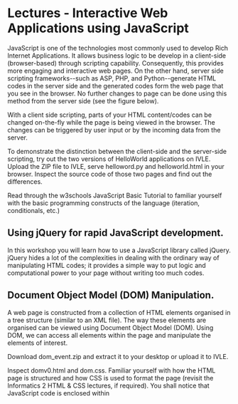 Lectures - Interactive Web Applications using JavaScript
========================================

JavaScript is one of the technologies most commonly used to develop Rich Internet Applications. It allows business logic to be develop in a client-side (browser-based) through scripting capability. Consequently, this provides more engaging and interactive web pages. On the other hand, server side scripting frameworks--such as ASP, PHP, and Python--generate HTML codes in the server side and the generated codes form the web page that you see in the browser. No further changes to page can be done using this method from the server side (see the figure below).

With a client side scripting, parts of your HTML content/codes can be changed on-the-fly while the page is being viewed in the browser. The changes can be triggered by user input or by the incoming data from the server.

To demonstrate the distinction between the client-side and the server-side scripting, try out the two versions of HelloWorld applications on IVLE. Upload the ZIP file to IVLE, serve helloword.py and helloworld.html in your browser. Inspect the source code of those two pages and find out the differences.

Read through the w3schools JavaScript Basic Tutorial to familiar yourself with the basic programming constructs of the language (iteration, conditionals, etc.)

Using jQuery for rapid JavaScript development.
---------------------------------------------

In this workshop you will learn how to use a JavaScript library called jQuery. jQuery hides a lot of the complexities in dealing with the ordinary way of manipulating HTML codes; it provides a simple way to put logic and computational power to your page without writing too much codes.

Document Object Model (DOM) Manipulation.
---------------------------------------------

A web page is constructed from a collection of HTML elements organised in a tree structure (similar to an XML file). The way these elements are organised can be viewed using Document Object Model (DOM). Using DOM, we can access all elements within the page and manipulate the elements of interest.

Download dom_event.zip and extract it to your desktop or upload it to IVLE.

Inspect domv0.html and dom.css. Familiar yourself with how the HTML page is structured and how CSS is used to format the page (revisit the Informatics 2 HTML & CSS lectures, if required). You shall notice that JavaScript code is enclosed within <script> tag.

    <script type="text/javascript">
    // <![CDATA[

    ... JavaScript code

    // ]]>

window.onload = putContentV0 means that once the page is loaded, putContentV0 function will be called.

The function simply uses document.getElementById to get hold of the mainheader element and insert HTML code inside the element. This is how DOM access and manipulation can be done by default.

Now, we can use jQuery library to make our life easier. To do that you first need to include jQuery library. See how this can be done in domv1.html:

    <script src="jquery-1.4.2.min.js" type="text/javascript"></script>

The two lines in domv0.html:

    mainheader_element = document.getElementById("mainheader");
    mainheader_element.innerHTML = "<h1>Hello World from JavaScript</h1>";

can now be replaced with a more succinct:

    $('#mainheader').html( "<h1>Hello World from jQuery</h1>" );

And:

    window.onload = putContentV0;

is now replaced with:

    $(document).ready(putContentV1);

With jQuery you can also manipulate the look and feel of the element using CSS styles:

    // now add a bit of color
    attributes = { "font-family" : "Verdana", "color": "#d3d9c5" };
    $('#mainheader').css( attributes );

Notice that with jQuery you can use various CSS selectors to select a set of element(s). It means that you can update multiple elements at the same time. See how this is done in domv2.html to format multiple paragraphs ('<p>').

Event Driven Programming
------------------------

Programming using JavaScript usually involves a programming paradigm called Event Driven Programming. Instead of linear execution of codes, event driven programming relies on events and their handlers. Each element in an HTML page is associated to a specific set of events. For example, a hyperlink can have hover event and click event. You can assign a function, a handler, that should be called when the an event occurs.

With jQuery specifying a handler for an event is easy:

    $('selector').click( function_that_handle_the event );

Open eventv0.html and see that a button and a link are added in the footer:

    <input id="show_button" type="button" value="Show Main Content" /> |
    <a id="hide_link" href="#">Hide Main Content</a>

We can set that a function should be called when the button or the hyperlink is click:

    function showMainContent(){ $('#maincontent').show('slow'); }
    function hideMainContent(){ $('#maincontent').hide('slow'); }
    ...
    $('#show_button').click( showMainContent );
    $('#hide_link').click( hideMainContent );

Notice that clicking the button will display the maincontent block and clicking the link will hide the same element.
Often, we can avoid having an explicit function definition, and instead, defining the function directly in the set up of the event handler. Look at eventv1.html:

    $('#show_button').click(
        function(){
            $('#maincontent').show('slow');
        }
    );


Ajax (Asynchronous JavaScript and XML)
--------------------------------

One of the most compelling use of JavaScript is to get data from a server (or other data sources) and to update certain parts of web page using the data updates. This is called Ajax technique, which allows us to build interactive web page without repeatedly reloading the web page. It means users can can have a smoother experience in interacting with the content on the page.

This technique is initiated with the JavaScript codes making an Ajax call to a server (similar to the way you POST/GET data using HTML form, but without reloading the page). The server will response with the requested data in XML format (nowadays, JSON format is also used widely). Upon receiving the data, which is an event in itself, the JavaScript will call an event handler. The event handler can then carry out the further steps with the data such as displaying the data on the page.


The minimum skeleton for an Ajax call is as the following:

    function formSubmit(){
        $.ajax( {
            type        : "POST",
            url         : "ajax.py",                      // server script
            dataType    : $('input:radio:checked').val(), // json or xml
            data        : $('#testform').serialize(),     // put all the form data
            success     : function(data) {                // event handler
                // handling the data here
            }
        } );
        return false; // prevent form submission
    }


